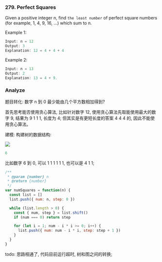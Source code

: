 ### 279. Perfect Squares

Given a positive integer n, find `the least number` of perfect square numbers (for example, 1, 4, 9, 16, ...) which sum to n.

Example 1:

```js
Input: n = 12
Output: 3
Explanation: 12 = 4 + 4 + 4
```

Example 2:

```js
Input: n = 13
Output: 2
Explanation: 13 = 4 + 9.
```

### Analyze

题目转化: 数字 n 到 0 最少能由几个平方数相加得到?

首先思考能否使用贪心算法, 比如针对数字 12, 使用贪心算法先取能使用最大的数字 9, 结果为 9 1 1 1, 长度为 4; 但其实是有更短长度的答案 4 4 4 的, 因此不能使用贪心算法。

建模: 构建树的数据结构:

![](http://with.muyunyun.cn/1ec5a5a75516e0ae7fa96c9c9a74bd79.jpg)

```js
6
```

比如数字 6 到 0, 可以 1 1 1 1 1 1, 也可以是 4 1 1;

```js
/**
 * @param {number} n
 * @return {number}
 */
var numSquares = function(n) {
  const list = []
  list.push({ num: n, step: 0 })

  while (list.length > 0) {
    const { num, step } = list.shift()
    if (num === 0) return step

    for (let i = 1; num - i * i >= 0; i++) {
      list.push({ num: num - i * i, step: step + 1 })
    }
  }
}
```

todo: 思路相通了, 代码目前运行超时, 树和图之间的转换;